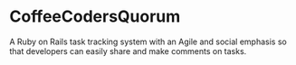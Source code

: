 CoffeeCodersQuorum
==================

A Ruby on Rails task tracking system with an Agile and social emphasis so that developers can easily share and make comments on tasks.
